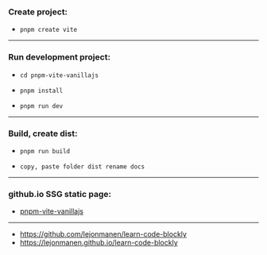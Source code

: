  ### Create project:

 - ```pnpm create vite```
 ***
 ### Run development project:
 
 - ```cd pnpm-vite-vanillajs```

 - ```pnpm install```  

 - ```pnpm run dev ```
***
### Build, create dist:

 - ```pnpm run build ```

 - ```copy, paste folder dist rename docs ```
 ***
 ### github.io SSG static page:

 - [pnpm-vite-vanillajs](https://runtimevic.github.io/pnpm-vite-vanillajs/)
 
 ***
- https://github.com/lejonmanen/learn-code-blockly
- https://lejonmanen.github.io/learn-code-blockly